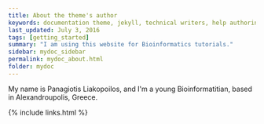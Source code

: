 ```yaml
---
title: About the theme's author
keywords: documentation theme, jekyll, technical writers, help authoring tools, hat replacements
last_updated: July 3, 2016
tags: [getting_started]
summary: "I am using this website for Bioinformatics tutorials."
sidebar: mydoc_sidebar
permalink: mydoc_about.html
folder: mydoc
---
```


My name is Panagiotis Liakopoilos, and I'm a young Bioinformatitian, based in Alexandroupolis, Greece. 


{% include links.html %}
